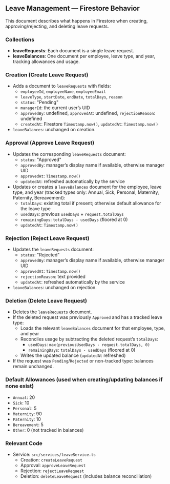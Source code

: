 ## Leave Management — Firestore Behavior

This document describes what happens in Firestore when creating, approving/rejecting, and deleting leave requests.

### Collections
- **leaveRequests**: Each document is a single leave request.
- **leaveBalances**: One document per employee, leave type, and year, tracking allowances and usage.

### Creation (Create Leave Request)
- Adds a document to `leaveRequests` with fields:
  - `employeeId`, `employeeName`, `employeeEmail`
  - `leaveType`, `startDate`, `endDate`, `totalDays`, `reason`
  - `status`: "Pending"
  - `managerId`: the current user’s UID
  - `approvedBy`: undefined, `approvedAt`: undefined, `rejectionReason`: undefined
  - `createdAt`: Firestore `Timestamp.now()`, `updatedAt`: `Timestamp.now()`
- `leaveBalances`: unchanged on creation.

### Approval (Approve Leave Request)
- Updates the corresponding `leaveRequests` document:
  - `status`: "Approved"
  - `approvedBy`: manager’s display name if available, otherwise manager UID
  - `approvedAt`: `Timestamp.now()`
  - `updatedAt`: refreshed automatically by the service
- Updates or creates a `leaveBalances` document for the employee, leave type, and year (tracked types only: Annual, Sick, Personal, Maternity, Paternity, Bereavement):
  - `totalDays`: existing total if present; otherwise default allowance for the leave type
  - `usedDays`: previous `usedDays` + `request.totalDays`
  - `remainingDays`: `totalDays - usedDays` (floored at 0)
  - `updatedAt`: `Timestamp.now()`

### Rejection (Reject Leave Request)
- Updates the `leaveRequests` document:
  - `status`: "Rejected"
  - `approvedBy`: manager’s display name if available, otherwise manager UID
  - `approvedAt`: `Timestamp.now()`
  - `rejectionReason`: text provided
  - `updatedAt`: refreshed automatically by the service
- `leaveBalances`: unchanged on rejection.

### Deletion (Delete Leave Request)
- Deletes the `leaveRequests` document.
- If the deleted request was previously `Approved` and has a tracked leave type:
  - Loads the relevant `leaveBalances` document for that employee, type, and year
  - Reconciles usage by subtracting the deleted request’s `totalDays`:
    - `usedDays`: `max(previousUsedDays - request.totalDays, 0)`
    - `remainingDays`: `totalDays - usedDays` (floored at 0)
  - Writes the updated balance (`updatedAt` refreshed)
- If the request was `Pending`/`Rejected` or non-tracked type: balances remain unchanged.

### Default Allowances (used when creating/updating balances if none exist)
- `Annual`: 20
- `Sick`: 10
- `Personal`: 5
- `Maternity`: 90
- `Paternity`: 10
- `Bereavement`: 5
- `Other`: 0 (not tracked in balances)

### Relevant Code
- Service: `src/services/leaveService.ts`
  - Creation: `createLeaveRequest`
  - Approval: `approveLeaveRequest`
  - Rejection: `rejectLeaveRequest`
  - Deletion: `deleteLeaveRequest` (includes balance reconciliation)


